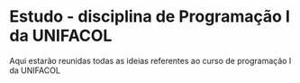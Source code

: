 # Estudo - disciplina de Programação I da UNIFACOL

Aqui estarão reunidas todas as ideias referentes ao curso de programação I da UNIFACOL
